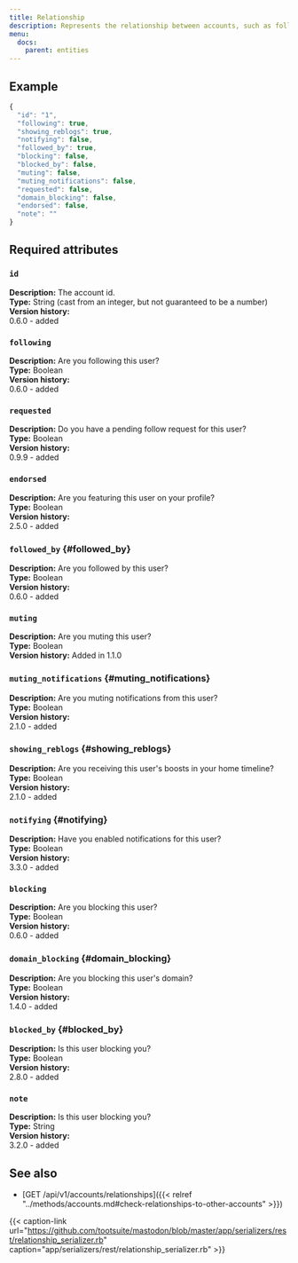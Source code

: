 ```yaml
---
title: Relationship
description: Represents the relationship between accounts, such as following / blocking / muting / etc.
menu:
  docs:
    parent: entities
---
```


## Example

```javascript
{
  "id": "1",
  "following": true,
  "showing_reblogs": true,
  "notifying": false,
  "followed_by": true,
  "blocking": false,
  "blocked_by": false,
  "muting": false,
  "muting_notifications": false,
  "requested": false,
  "domain_blocking": false,
  "endorsed": false,
  "note": ""
}
```

## Required attributes

### `id`

**Description:** The account id.\
**Type:** String \(cast from an integer, but not guaranteed to be a number\)\
**Version history:**\
0.6.0 - added

### `following`

**Description:** Are you following this user?\
**Type:** Boolean\
**Version history:**\
0.6.0 - added

### `requested`

**Description:** Do you have a pending follow request for this user?\
**Type:** Boolean\
**Version history:**\
0.9.9 - added

### `endorsed`

**Description:** Are you featuring this user on your profile?\
**Type:** Boolean\
**Version history:**\
2.5.0 - added

### `followed_by` {#followed_by}

**Description:** Are you followed by this user?\
**Type:** Boolean\
**Version history:**\
0.6.0 - added

### `muting`

**Description:** Are you muting this user?\
**Type:** Boolean\
**Version history:** Added in 1.1.0

### `muting_notifications` {#muting_notifications}

**Description:** Are you muting notifications from this user?\
**Type:** Boolean\
**Version history:**\
2.1.0 - added

### `showing_reblogs` {#showing_reblogs}

**Description:** Are you receiving this user's boosts in your home timeline?\
**Type:** Boolean\
**Version history:**\
2.1.0 - added

### `notifying` {#notifying}

**Description:** Have you enabled notifications for this user?\
**Type:** Boolean\
**Version history:**\
3.3.0 - added

### `blocking`

**Description:** Are you blocking this user?\
**Type:** Boolean\
**Version history:**\
0.6.0 - added

### `domain_blocking` {#domain_blocking}

**Description:** Are you blocking this user's domain?\
**Type:** Boolean\
**Version history:**\
1.4.0 - added

### `blocked_by` {#blocked_by}

**Description:** Is this user blocking you?\
**Type:** Boolean\
**Version history:**\
2.8.0 - added

### `note`

**Description:** Is this user blocking you?\
**Type:** String\
**Version history:**\
3.2.0 - added

## See also

* [GET /api/v1/accounts/relationships]({{< relref "../methods/accounts.md#check-relationships-to-other-accounts" >}})

{{< caption-link url="https://github.com/tootsuite/mastodon/blob/master/app/serializers/rest/relationship_serializer.rb" caption="app/serializers/rest/relationship\_serializer.rb" >}}




